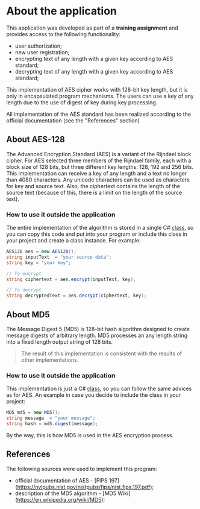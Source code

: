 # About the application
This application was developed as part of a **training assignment** and provides access to the following functionality:

+ user authorization;
+ new user registration;
+ encrypting text of any length with a given key according to AES standard;
+ decrypting text of any length with a given key according to AES standard;

This implementation of AES cipher works with 128-bit key length, but it is only in encapsulated program mechanisms.
The users can use a key of any length due to the use of digest of key during key processing.

All implementation of the AES standard has been realized according to the official documentation (see the "References" section)



## About AES-128
The Advanced Encryption Standard (AES) is a variant of the Rijndael block cipher. For AES selected  three members of the Rijndael family, each with a block size of 128 bits, but three different key lengths: 128, 192 and 256 bits.
This implementation can receive a key of any length and a text no longer than 4080 characters.
Any unicode characters can be used as characters for key and source text.
Also, the ciphertext contains the length of the source text (because of this, there is a limit on the length of the source text).

### How to use it outside the application
The entire implementation of the algorithm is stored in a single C# [class](https://github.com/Stix-tomsk/AES-Encryption-Application/blob/main/AES128.cs), so you can copy this code and put into your program or include this class in your project and create a class instance.
For example:
```C#
AES128 aes = new AES128();
string inputText  = "your source data";
string key = "your key";

// To encrypt
string ciphertext = aes.encrypt(inputText, key);

// To decrypt
string decryptedText = aes.decrypt(ciphertext, key);
```

## About MD5
The Message Digest 5 (MD5) is 128-bit hash algorithm designed to create message digests of arbitrary length.
MD5 processes an any length string into a fixed length output string of 128 bits.
> The result of this implementation is consistent with the results of other implementations.


### How to use it outside the application
This implementation is just a C# [class](https://github.com/Stix-tomsk/AES-Encryption-Application/blob/main/MD5.cs), so you can follow the same advices as for AES.
An example in case you decide to include the class in your project:
```C#
MD5 md5 = new MD5();
string message  = "your message";
string hash = md5.digest(message);
```
By the way, this is how MD5 is used in the AES encryption process.


## References
The following sources were used to implement this program:

+ official documentation of AES - [FIPS 197] (https://nvlpubs.nist.gov/nistpubs/fips/nist.fips.197.pdf);
+ description of the MD5 algorithm - [MD5 Wiki] (https://en.wikipedia.org/wiki/MD5);
